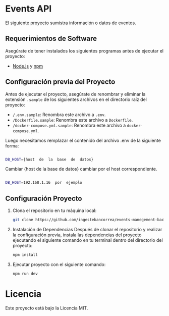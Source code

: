 # Events API

El siguiente proyecto sumistra información o datos de eventos.

## Requerimientos de Software

Asegúrate de tener instalados los siguientes programas antes de ejecutar el proyecto:

- [Node.js](https://nodejs.org/) y [npm](https://www.npmjs.com/)

## Configuración previa del Proyecto
Antes de ejecutar el proyecto, asegúrate de renombrar y eliminar la extensión `.sample` de los siguientes archivos en el directorio raíz del proyecto:

- `/.env.sample`: Renombra este archivo a `.env`.
- `/Dockerfile.sample`: Renombra este archivo a `Dockerfile`.
- `/docker-compose.yml.sample`: Renombra este archivo a `docker-compose.yml`.

Luego necesitamos remplazar el contenido del archivo .env de la siguiente forma:

```bash

DB_HOST={host  de  la  base  de  datos}

```

Cambiar {host de la base de datos} cambiar por el host correspondiente.

```bash

DB_HOST=192.168.1.16  por  ejemplo

```

## Configuración Proyecto
1. Clona el repositorio en tu máquina local:

   ```bash
   git clone https://github.com/ingestebancorrea/events-manegement-back.git

2. Instalación de Dependencias
    Después de clonar el repositorio y realizar la configuración previa, instala las dependencias del proyecto ejecutando el siguiente comando en tu terminal dentro del directorio del proyecto:

    ```bash
    npm install 

3. Ejecutar proyecto con el siguiente comando:
    ```bash
    npm run dev

# Licencia
Este proyecto está bajo la Licencia MIT.

 